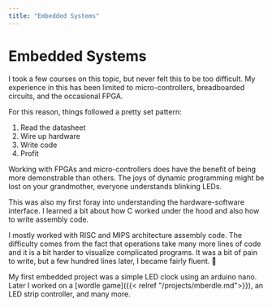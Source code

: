 ```yaml
---
title: "Embedded Systems"
---
```


# Embedded Systems

I took a few courses on this topic, but never felt this to be too difficult. My experience in this has been limited to micro-controllers, breadboarded circuits, and the occasional FPGA.

For this reason, things followed a pretty set pattern:
1. Read the datasheet
2. Wire up hardware
3. Write code
4. Profit

Working with FPGAs and micro-controllers does have the benefit of being more demonstrable than others. The joys of dynamic programming might be lost on your grandmother, everyone understands blinking LEDs.

This was also my first foray into understanding the hardware-software interface. I learned a bit about how C worked under the hood and also how to write assembly code.

I mostly worked with RISC and MIPS architecture assembly code. The difficulty comes from the fact that operations take many more lines of code and it is a bit harder to visualize complicated programs. It was a bit of pain to write, but a few hundred lines later, I became fairly fluent. &#x1FAE0;

My first embedded project was a simple LED clock using an arduino nano. Later I worked on a [wordle game]({{< relref "/projects/mberdle.md">}}), an LED strip controller, and many more.